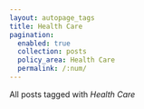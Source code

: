 ```yaml
---
layout: autopage_tags
title: Health Care
pagination:
  enabled: true
  collection: posts
  policy_area: Health Care
  permalink: /:num/
---
```


All posts tagged with _Health Care_